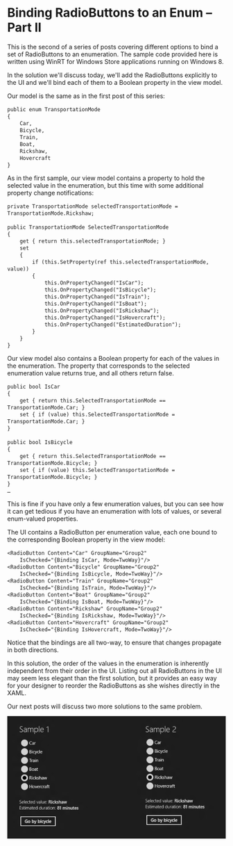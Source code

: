 # Binding RadioButtons to an Enum – Part II

This is the second of a series of posts covering different options to bind a set of RadioButtons to an enumeration. The sample code provided here is written using WinRT for Windows Store applications running on Windows 8.

In the solution we'll discuss today, we'll add the RadioButtons explicitly to the UI and we'll bind each of them to a Boolean property in the view model.

Our model is the same as in the first post of this series:

	public enum TransportationMode
	{
		Car,
		Bicycle,
		Train,
		Boat,
		Rickshaw,
		Hovercraft
	}

As in the first sample, our view model contains a property to hold the selected value in the enumeration, but this time with some additional property change notifications:

	private TransportationMode selectedTransportationMode = TransportationMode.Rickshaw;
	
	public TransportationMode SelectedTransportationMode
	{
		get { return this.selectedTransportationMode; }
		set
		{
			if (this.SetProperty(ref this.selectedTransportationMode, value))
			{
				this.OnPropertyChanged("IsCar");
				this.OnPropertyChanged("IsBicycle");
				this.OnPropertyChanged("IsTrain");
				this.OnPropertyChanged("IsBoat");
				this.OnPropertyChanged("IsRickshaw");
				this.OnPropertyChanged("IsHovercraft");
				this.OnPropertyChanged("EstimatedDuration");
			}
		}
	}

Our view model also contains a Boolean property for each of the values in the enumeration. The property that corresponds to the selected enumeration value returns true, and all others return false.

	public bool IsCar 
	{
		get { return this.SelectedTransportationMode == TransportationMode.Car; }
		set { if (value) this.SelectedTransportationMode = TransportationMode.Car; }
	}
	
	public bool IsBicycle
	{
		get { return this.SelectedTransportationMode == TransportationMode.Bicycle; }
		set { if (value) this.SelectedTransportationMode = TransportationMode.Bicycle; }
	}
	…

This is fine if you have only a few enumeration values, but you can see how it can get tedious if you have an enumeration with lots of values, or several enum-valued properties.

The UI contains a RadioButton per enumeration value, each one bound to the corresponding Boolean property in the view model:

	<RadioButton Content="Car" GroupName="Group2"
		IsChecked="{Binding IsCar, Mode=TwoWay}"/>
	<RadioButton Content="Bicycle" GroupName="Group2"
		IsChecked="{Binding IsBicycle, Mode=TwoWay}"/>
	<RadioButton Content="Train" GroupName="Group2"
		IsChecked="{Binding IsTrain, Mode=TwoWay}"/>
	<RadioButton Content="Boat" GroupName="Group2"
		IsChecked="{Binding IsBoat, Mode=TwoWay}"/>
	<RadioButton Content="Rickshaw" GroupName="Group2"
		IsChecked="{Binding IsRickshaw, Mode=TwoWay}"/>
	<RadioButton Content="Hovercraft" GroupName="Group2"
		IsChecked="{Binding IsHovercraft, Mode=TwoWay}"/>

Notice that the bindings are all two-way, to ensure that changes propagate in both directions.

In this solution, the order of the values in the enumeration is inherently independent from their order in the UI. Listing out all RadioButtons in the UI may seem less elegant than the first solution, but it provides an easy way for your designer to reorder the RadioButtons as she wishes directly in the XAML.

Our next posts will discuss two more solutions to the same problem.

<img src="Images/BindRadioButtonsToEnums2.png" class="postImage" />
